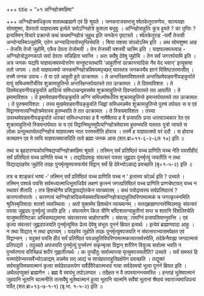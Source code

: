+++
title = "०१ अग्निहोत्रमहिमा"

+++
अग्निहोत्रमधिकृत्य शतपथब्राह्मणे एवं हि श्रूयते । जनकराजसभासु श्वेतकेतुरारुणेयः, सात्ययज्ञः सोमशुष्मा, दैवरातो याज्ञवल्क्य इत्येते त्रयोऽग्निहोत्रे कुशला बभूवुः । अग्निहोत्राहुतिः कुत्र हूयते ? का तृप्तिः ? इत्यस्मिन् विचारे प्रक्रान्ते कथं कथमग्निहोत्रं जुहुथ इति जनकेन पृष्टास्ते । श्वेतकेतुराह -घर्मौ तेजसी अन्योन्यस्मिञ्जुहोमि, एतेन अग्न्यादित्ययोस्तृप्तिर्भवति । श्रिया यशसा संपन्नोऽस्मि इति । अथ सोमशुष्मा आह - तेजसि तेजो जुहोमि, एकैव देवता तेजोमयी । तेन तेजस्वी यशस्वी चास्मि इति । याज्ञवल्क्यस्त्वाह - अग्निहोत्रोद्धरणकाले सर्वा देवताः सन्निहिता भवन्ति । अतः सर्वेषु देवेषु जुहोमि । तेन सर्वं जगत्तर्पयामि इति । अत्र जनकः यद्यपि याज्ञवल्क्यस्योत्तरेण सन्तुष्टस्तथापि ‘आहुतीनां उत्क्रान्त्यादिकं नैव वेद भवान्’ इत्युक्त्वा ततो जगाम । ततो याज्ञवल्क्यो जनकमग्निहोत्रविषयमपृच्छत् यतस्तत्र जनकस्यैव ज्ञानं विशिष्टतरमासीत् । तस्मै जनक उवाच - ते वा एते आहुती हुते उत्क्रामतः । ते अन्तरिक्षमाविशतस्ते अन्तरिक्षमेवाहवनीयङ्कुर्वाते वायुं समिधम्मरीचीरेव शुक्रामाहुतिन्ते अन्तरिक्षन्तर्पयतस्ते तत उत्क्रामतः । ते दिवमाविशतः । ते दिवमेवाहवनीयङ्कुर्वाते आदित्यं समिधञ्चन्द्रमसमेव शुक्रामाहुतिन्ते दिवन्तर्पयतस्ते तत आवर्तेते । ते इमामाविशतः । ते इमामेवाहवनीयङ्कुर्वाते अग्निं समिधमोषधीरेव शुक्रामाहुतिन्ते इमान्तर्पयतस्ते तत उत्क्रामतः । ते पुरुषमाविशतः । तस्य मुखमेवाहवनीयङ्कुर्वाते जिह्वां समिधमन्नमेव शुक्रामाहुतिन्ते पुरुषं तर्पयतः स य एवं विद्वानश्नात्यग्निहोत्रमेवास्य हुतम्भवति ते तत उत्क्रामतः । ते स्त्रियमाविशतः । तस्या उपस्थमेवाहवनीयङ्कुर्वाते धारकां समिधन्धारका ह वै नामैषैतया ह वै प्रजापतिः प्रजा धारयाञ्चकार रेत एव शुक्रामाहुतिन्ते स्त्रियन्तर्पयतः स य एवं विद्वान्मिथुनमुपैत्यग्निहोत्रमेवास्य हुतम्भवति यस्ततः पुत्रो जायते स लोकः प्रत्युत्थाय्येतदग्निहोत्रं याज्ञवल्क्य नातः परमस्तीति होवाच । तस्मै ह याज्ञवल्क्यो वरं ददौ । स होवाच कामप्रश्न एव मे त्वयि याज्ञवल्क्यासदिति ततो ब्रह्मा जनक आस (शत.ब्रा=११-६-२-६तः १०) इति ॥

तथा च बृहदारण्यकोपनिषद्यप्यग्निहोत्रमहिमा श्रूयते । तस्मिन् सर्वं प्रतिष्ठितं यच्च प्राणिति यच्च नेति पयसीहीदं सर्वं प्रतिष्ठितं यच्च प्राणिति यच्च न । तद्यदिदमाहुः संवत्सरं पयसा जुह्वदप पुनर्मृत्युं जयतीति न तथा विद्याद्यदहरेव जुहोति तदहः पुनर्मृत्युमपजयत्येवं विद्वान् सर्वं हि देवेभ्योऽन्नाद्यं प्रयच्छति (बृ=१-५-२) इति ॥

तत्र च शाङ्करं भाष्यं -‘ तस्मिन् सर्वं प्रतिष्ठितं यच्च प्राणिति यच्च न ’ इत्यस्य कोऽर्थ इति ? उच्यते । तस्मिन् पश्वन्ने पयसि सर्वमध्यात्माधिभूताधिदैवं लक्षणं कृत्स्नं जगत्प्रतिष्ठितं यच्च प्राणिति प्राणचेष्टावत् यच्च न स्थावरं शैलादि । तत्र हिशब्देनैव प्रसिद्धावद्योतकेन व्याख्यातम् । कथं पयोद्रव्यस्य सर्वप्रतिष्ठात्वं ? कारणत्वोपपत्तेः । कारणत्वं चाग्निहोत्रादिकर्मसमवायित्वमग्निहोत्राद्याहुतिपरिणामात्मकं च जगत्कृत्स्नमिति श्रुतिस्मृतिवादाः शतशो व्यवस्थिताः । अतो युक्तमेव हिशब्देन व्याख्यानम् । यत्तद्ब्राह्मणान्तरेष्विदमाहुः संवत्सरं पयसा जुह्वदप पुनर्मृत्युं जयति इति । संवत्सरेण किल त्रीणि षष्टिशतान्याहुतीनां सप्त च शतानि विंशतिश्चेति याजुष्मतीरिष्टका अभिसम्पद्यमानाः संवत्सरस्य चाहोरात्राणि । संवत्स्­ारमग्निं प्रजापतिमाप्नुवन्ति । एवं कृत्वा संवत्सरं जुह्वदपजयति पुनर्मृत्युमितः प्रेत्य देवेषु संभूतः पुनर्न म्रियत इत्यर्थः । इत्येवं ब्राह्मणवादा आहुः । न तथा विद्यात् न तथा द्रष्टव्यम् । यदहरेव जुहोति तदहः पुनर्मृत्युमपजयति न संवत्सराभ्यासमपेक्षत एवं विद्वान्सन् । यदुक्तं पयसि हीदं सर्वं प्रतिष्ठितं पयआहुतिविपरिणामात्मकत्वात्सर्वस्येति, तदेकेनैवाह्ना जगदात्मत्वं प्रतिपद्यते । तदुच्यते अपजयति पुनर्मृत्युं पुनर्मरणं सकृन्मृत्वा विद्वान् शरीरेण वियुज्य सर्वात्मा भवति न पुनर्मरणाय परिच्छिन्नं शरीरं गृह्णातीत्यर्थः । कः पुनर्हेतुः सर्वात्माप्त्या मृत्युमपजयतीति? उच्यते । सर्वं समस्तं हि यस्माद्देवेभ्यस्सर्वेभ्योऽन्नाद्यम् अन्नमेव तत् आद्यं च सायंप्रातराहुतिप्रक्षेपेण प्रयच्छति । तद्युक्तं सर्वमाहुतिमयमात्मानं कृत्वा सर्वदेवान्नरूपेण सर्वैर्देवैरेकात्मभावं गत्वा सर्वदेवमयो भूत्वा पुनर्न म्रियत इति । अथैतदप्युक्तं ब्राह्मणेन । ब्रह्म वै स्वयंभु तपोऽतप्यत । तदैक्षत न वै तपस्यानन्त्यमस्ति । हन्ताहं भूतेष्वात्मानं जुहवानि भूतानि चात्मनीति तत्सर्वेषु भूतेष्वात्मानं हुत्वा भूतानि चात्मनि सर्वेषां भूतानां श्रैष्ठ्यं स्वाराज्यमाधिपत्यं पर्येत् (शत.ब्रा=१३-७-१-१) (बृ.भा. १-५-२) इति ॥
